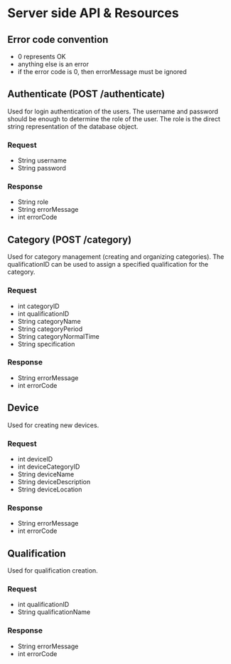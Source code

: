 # Server side API & Resources

## Error code convention
- 0 represents OK
- anything else is an error
- if the error code is 0, then errorMessage must be ignored

## Authenticate (POST /authenticate)
Used for login authentication of the users. The username and password should be enough to determine the role of the user. The role is the direct string representation of the database object.

### Request
- String username
- String password

### Response
- String role  
- String errorMessage  
- int errorCode  

## Category (POST /category)
Used for category management (creating and organizing categories).
The qualificationID can be used to assign a specified qualification for the category.

### Request
- int categoryID
- int qualificationID
- String categoryName
- String categoryPeriod
- String categoryNormalTime
- String specification

### Response
- String errorMessage
- int errorCode

## Device
Used for creating new devices.

### Request
- int deviceID
- int deviceCategoryID
- String deviceName
- String deviceDescription
- String deviceLocation

### Response
- String errorMessage
- int errorCode

## Qualification
Used for qualification creation. 

### Request
- int qualificationID
- String qualificationName

### Response
- String errorMessage
- int errorCode